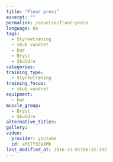 ```yaml
---
title: "Floor press"
excerpt: ""
permalink: /oevelse/floor-press
language: da
tags:
  - Styrketræning
  - skub vandret
  - bar
  - Bryst
  - Skuldre
categories:
training_type: 
  - Styrketræning
training_focus: 
  - skub vandret
equipment:
  - bar
muscle_group:
  - Bryst
  - Skuldre
alternative_titles:
gallery:
video:
  provider: youtube
  id: aM1TYdZaXMk
last_modified_at: 2016-11-01T08:32:19Z
---
```



